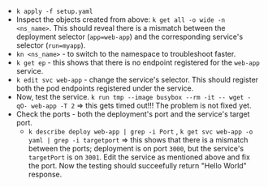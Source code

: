 - `k apply -f setup.yaml`
- Inspect the objects created from above: `k get all -o wide -n <ns_name>`. This should reveal there is a mismatch between the deployment selector (`app=web-app`) and the corresponding service's selector (`run=myapp`).
- `kn <ns_name>` - to switch to the namespace to troubleshoot faster.
- `k get ep` - this shows that there is no endpoint registered for the `web-app` service.
- `k edit svc web-app` - change the service's selector. This should register both the pod endpoints registered under the service.
- Now, test the service. `k run tmp --image busybox --rm -it -- wget -qO- web-app -T 2` => this gets timed out!!! The problem is not fixed yet.
- Check the ports - both the deployment's port and the service's target port. 
    * `k describe deploy web-app | grep -i Port` , `k get svc web-app -o yaml | grep -i targetport` => this shows that there is a mismatch between the ports; deployment is on port `3000`, but the service's `targetPort` is on `3001`. Edit the service as mentioned above and fix the port. Now the testing should succeefully return "Hello World" response.

